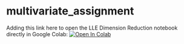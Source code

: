 # multivariate_assignment

Adding this link here to open the LLE Dimension Reduction notebook directly in Google Colab: [![Open In Colab](https://colab.research.google.com/assets/colab-badge.svg)](https://colab.research.google.com/github/Annie0619/multivariate_assignment/blob/main/LLE_Dimension_Reduction.ipynb)
